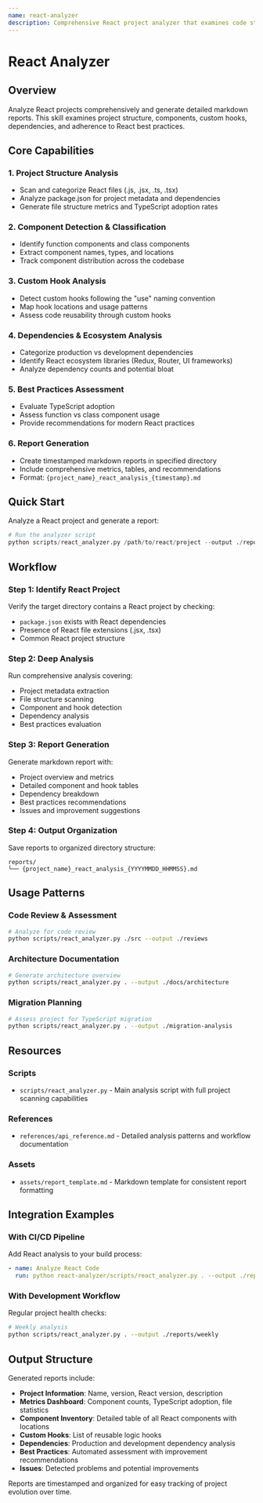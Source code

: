 ```yaml
---
name: react-analyzer
description: Comprehensive React project analyzer that examines code structure, components, hooks, dependencies, and best practices. Use when analyzing React/Next.js projects for code review, architectural assessment, or generating technical reports. Creates detailed markdown reports with project metrics, component analysis, and improvement recommendations.
---
```


# React Analyzer

## Overview

Analyze React projects comprehensively and generate detailed markdown reports. This skill examines project structure, components, custom hooks, dependencies, and adherence to React best practices.

## Core Capabilities

### 1. Project Structure Analysis
- Scan and categorize React files (.js, .jsx, .ts, .tsx)
- Analyze package.json for project metadata and dependencies
- Generate file structure metrics and TypeScript adoption rates

### 2. Component Detection & Classification
- Identify function components and class components
- Extract component names, types, and locations
- Track component distribution across the codebase

### 3. Custom Hook Analysis
- Detect custom hooks following the "use" naming convention
- Map hook locations and usage patterns
- Assess code reusability through custom hooks

### 4. Dependencies & Ecosystem Analysis
- Categorize production vs development dependencies
- Identify React ecosystem libraries (Redux, Router, UI frameworks)
- Analyze dependency counts and potential bloat

### 5. Best Practices Assessment
- Evaluate TypeScript adoption
- Assess function vs class component usage
- Provide recommendations for modern React practices

### 6. Report Generation
- Create timestamped markdown reports in specified directory
- Include comprehensive metrics, tables, and recommendations
- Format: `{project_name}_react_analysis_{timestamp}.md`

## Quick Start

Analyze a React project and generate a report:

```python
# Run the analyzer script
python scripts/react_analyzer.py /path/to/react/project --output ./reports
```

## Workflow

### Step 1: Identify React Project
Verify the target directory contains a React project by checking:
- `package.json` exists with React dependencies
- Presence of React file extensions (.jsx, .tsx)
- Common React project structure

### Step 2: Deep Analysis
Run comprehensive analysis covering:
- Project metadata extraction
- File structure scanning  
- Component and hook detection
- Dependency analysis
- Best practices evaluation

### Step 3: Report Generation
Generate markdown report with:
- Project overview and metrics
- Detailed component and hook tables
- Dependency breakdown
- Best practices recommendations
- Issues and improvement suggestions

### Step 4: Output Organization
Save reports to organized directory structure:
```
reports/
└── {project_name}_react_analysis_{YYYYMMDD_HHMMSS}.md
```

## Usage Patterns

### Code Review & Assessment
```bash
# Analyze for code review
python scripts/react_analyzer.py ./src --output ./reviews
```

### Architecture Documentation  
```bash
# Generate architecture overview
python scripts/react_analyzer.py . --output ./docs/architecture
```

### Migration Planning
```bash
# Assess project for TypeScript migration
python scripts/react_analyzer.py . --output ./migration-analysis
```

## Resources

### Scripts
- `scripts/react_analyzer.py` - Main analysis script with full project scanning capabilities

### References  
- `references/api_reference.md` - Detailed analysis patterns and workflow documentation

### Assets
- `assets/report_template.md` - Markdown template for consistent report formatting

## Integration Examples

### With CI/CD Pipeline
Add React analysis to your build process:
```yaml
- name: Analyze React Code
  run: python react-analyzer/scripts/react_analyzer.py . --output ./reports
```

### With Development Workflow
Regular project health checks:
```bash
# Weekly analysis
python scripts/react_analyzer.py . --output ./reports/weekly
```

## Output Structure

Generated reports include:
- **Project Information**: Name, version, React version, description
- **Metrics Dashboard**: Component counts, TypeScript adoption, file statistics
- **Component Inventory**: Detailed table of all React components with locations
- **Custom Hooks**: List of reusable logic hooks
- **Dependencies**: Production and development dependency analysis
- **Best Practices**: Automated assessment with improvement recommendations
- **Issues**: Detected problems and potential improvements

Reports are timestamped and organized for easy tracking of project evolution over time.
